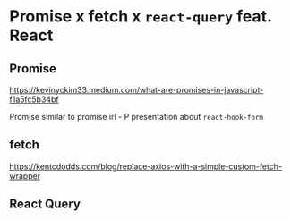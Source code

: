 # Promise x fetch x `react-query` feat. React

## Promise

https://kevinyckim33.medium.com/what-are-promises-in-javascript-f1a5fc5b34bf

Promise similar to promise irl - P presentation about `react-hook-form`

## fetch

https://kentcdodds.com/blog/replace-axios-with-a-simple-custom-fetch-wrapper

## React Query
